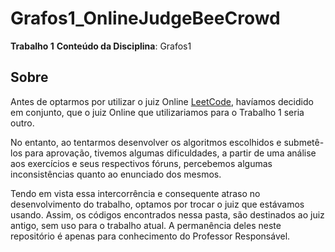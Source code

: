 # Grafos1_OnlineJudgeBeeCrowd

**Trabalho 1**
**Conteúdo da Disciplina**: Grafos1

## Sobre 

Antes de optarmos por utilizar o juiz Online [LeetCode](https://leetcode.com/), havíamos decidido em conjunto, que o juiz Online que utilizariamos para o Trabalho 1 seria outro.

No entanto, ao tentarmos desenvolver os algoritmos escolhidos e submetê-los para aprovação, tivemos algumas dificuldades, a partir de uma análise aos exercícios e seus respectivos fóruns, percebemos algumas inconsistências quanto ao enunciado dos mesmos. 

Tendo em vista essa intercorrência e consequente atraso no desenvolvimento do trabalho, optamos por trocar o juiz que estávamos usando. Assim, os códigos encontrados nessa pasta, são destinados ao juiz antigo, sem uso para o trabalho atual. A permanência deles neste repositório é apenas para conhecimento do Professor Responsável.